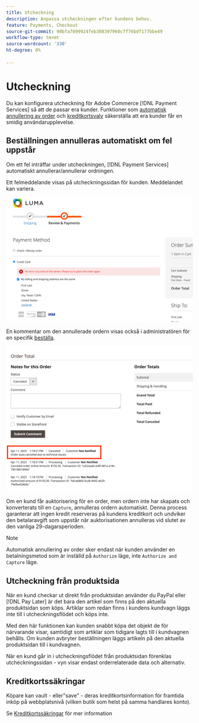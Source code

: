 ```yaml
---
title: Utcheckning
description: Anpassa utcheckningen efter kundens behov.
feature: Payments, Checkout
source-git-commit: 90bfa7099924feb308397960cff76bdf177bbe49
workflow-type: tm+mt
source-wordcount: '330'
ht-degree: 0%

---
```



# Utcheckning

Du kan konfigurera utcheckning för Adobe Commerce [!DNL Payment Services] så att de passar era kunder. Funktioner som [automatisk annullering av order](#order-auto-voided-if-error) och [kreditkortsvalv](#credit-card-vaulting) säkerställa att era kunder får en smidig användarupplevelse.

## Beställningen annulleras automatiskt om fel uppstår

Om ett fel inträffar under utcheckningen, [!DNL Payment Services] automatiskt annullerar/annullerar ordningen.

Ett felmeddelande visas på utcheckningssidan för kunden. Meddelandet kan variera.

![Fel vid kontroll](assets/user-checkout-error.png "Fel vid utcheckning")

En kommentar om den annullerade ordern visas också i administratören för en specifik [beställa](https://experienceleague.adobe.com/docs/commerce-admin/stores-sales/order-management/orders/orders.html?lang=en).

![Avbruten orderkommentar i Admin för beställning](assets/admin-checkout-error.png "Avbruten orderkommentar i Admin för beställning")

Om en kund får auktorisering för en order, men ordern inte har skapats och konverterats till en `Capture`, annulleras ordern automatiskt. Denna process garanterar att ingen kredit reserveras på kundens kreditkort och undviker den betalaravgift som uppstår när auktorisationen annulleras vid slutet av den vanliga 29-dagarsperioden.

>[!NOTE]
>
>Automatisk annullering av order sker endast när kunden använder en betalningsmetod som är inställd på `Authorize` läge, inte `Authorize and Capture` läge.

## Utcheckning från produktsida

När en kund checkar ut direkt från produktsidan använder du PayPal eller [!DNL Pay Later] är det bara den artikel som finns på den aktuella produktsidan som köps. Artiklar som redan finns i kundens kundvagn läggs inte till i utcheckningsflödet och köps inte.

Med den här funktionen kan kunden snabbt köpa det objekt de för närvarande visar, samtidigt som artiklar som tidigare lagts till i kundvagnen behålls.
Om kunden avbryter beställningen läggs artikeln på den aktuella produktsidan till i kundvagnen.

När en kund går in i utcheckningsflödet från produktsidan förenklas utcheckningssidan - vyn visar endast orderrelaterade data och alternativ.

## Kreditkortssäkringar

Köpare kan vault - eller&quot;save&quot; - deras kreditkortsinformation för framtida inköp på webbplatsnivå (vilken butik som helst på samma handlares konto).

Se [Kreditkortssäkringar](vaulting.md) för mer information
